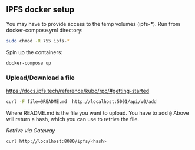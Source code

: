 ## IPFS docker setup

You may have to provide access to the temp volumes (ipfs-*). 
Run from docker-compose.yml directory:

```bash
sudo chmod -R 755 ipfs-*
```
Spin up the containers:

```bash
docker-compose up
```

### Upload/Download a file

https://docs.ipfs.tech/reference/kubo/rpc/#getting-started

```bash
curl -F file=@README.md  http://localhost:5001/api/v0/add
```
Where README.md is the file you want to upload. You have to add `@`
Above will return a hash, which you can use to retrive the file.

*Retrive via Gateway*
```bash
curl http://localhost:8080/ipfs/<hash>
```


